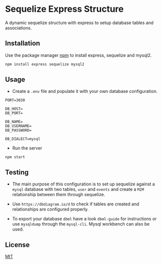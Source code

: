 # Sequelize Express Structure

A dynamic sequelize structure with express to setup database tables and associations.

## Installation

Use the package manager [npm](https://www.npmjs.com/) to install express, sequelize and mysql2.

```bash
npm install express sequelize mysql2
```

## Usage

- Create a `.env` file and populate it with your own database configuration.

```
PORT=3030

DB_HOST=
DB_PORT=

DB_NAME=
DB_USERNAME=
DB_PASSWORD=

DB_DIALECT=mysql
```

- Run the server

```
npm start
```

## Testing
- The main purpose of this configuration is to set up sequelize against a `mysql` database with two tables, `user` and `events` and create a `M2M` relationship between them through sequelize.

- Use `https://dbdiagram.io/d` to check if tables are created and relationships are configured properly.
- To export your database `dbml` have a look `dbml-guide` for instructions or use `mysqldump` through the `mysql-cli`. Mysql workbench can also be used.

## License

[MIT](https://choosealicense.com/licenses/mit/)